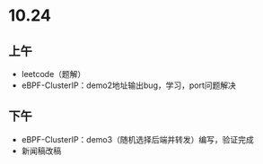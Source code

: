 # 10.24

## 上午

- leetcode（题解）
- eBPF-ClusterIP：demo2地址输出bug，学习，port问题解决

## 下午

- eBPF-ClusterIP：demo3（随机选择后端并转发）编写，验证完成
- 新闻稿改稿